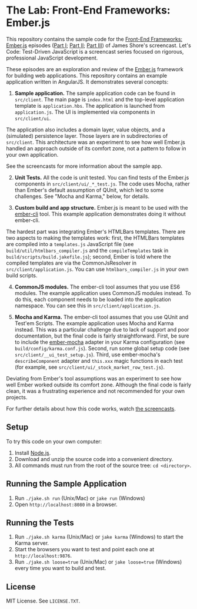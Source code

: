 The Lab: Front-End Frameworks: Ember.js
===========

This repository contains the sample code for the [Front-End Frameworks: Ember.js](http://www.letscodejavascript.com/v3/episodes/lab/16) episodes ([Part I](http://www.letscodejavascript.com/v3/episodes/lab/16); [Part II](http://www.letscodejavascript.com/v3/episodes/lab/17); [Part III](http://www.letscodejavascript.com/v3/episodes/lab/18)) of James Shore's screencast. Let's Code: Test-Driven JavaScript is a screencast series focused on rigorous, professional JavaScript development.

These episodes are an exploration and review of the [Ember.js](https://emberjs.com/) framework for building web applications. This repository contains an example application written in AngularJS. It demonstrates several concepts:

1. **Sample application.** The sample application code can be found in `src/client`. The main page is `index.html` and the top-level application template is `application.hbs`. The application is launched from `application.js`. The UI is implemented via components in `src/client/ui`.

  The application also includes a domain layer, value objects, and a (simulated) persistence layer. Those layers are in subdirectories of `src/client`. This architecture was an experiment to see how well Ember.js handled an approach outside of its comfort zone, not a pattern to follow in your own application.

  See the screencasts for more information about the sample app.

2. **Unit Tests.** All the code is unit tested. You can find tests of the Ember.js components in `src/client/ui/_*_test.js`. The code uses Mocha, rather than Ember's default assumption of QUnit, which led to some challenges. See "Mocha and Karma," below, for details.

3. **Custom build and app structure.** Ember.js is meant to be used with the [ember-cli](http://www.ember-cli.com/) tool. This example application demonstrates doing it without ember-cli.

  The hardest part was integrating Ember's HTMLBars templates. There are two aspects to making the templates work: first, the HTMLBars templates are compiled into a `templates.js` JavaScript file (see `build/util/htmlbars_compiler.js` and the `compileTemplates` task in `build/scripts/build.jakefile.js`); second, Ember is told where the compiled templates are via the CommonJsResolver in `src/client/application.js`. You can use `htmlbars_compiler.js` in your own build scripts.

4. **CommonJS modules.** The ember-cli tool assumes that you use ES6 modules. The example application uses CommonJS modules instead. To do this, each component needs to be loaded into the application namespace. You can see this in `src/client/application.js`.

5. **Mocha and Karma.** The ember-cli tool assumes that you use QUnit and Test'em Scripts. The example application uses Mocha and Karma instead. This was a particular challenge due to lack of support and poor documentation, but the final code is fairly straightforward. First, be sure to include the [ember-mocha](https://github.com/switchfly/ember-mocha) adapter in your Karma configuration (see `build/config/karma.conf.js`). Second, run some global setup code (see `src/client/__ui_test_setup.js`). Third, use ember-mocha's `describeComponent` adapter and `this.xxx` magic functions in each test (for example, see `src/client/ui/_stock_market_row_test.js`).

Deviating from Ember's tool assumptions was an experiment to see how well Ember worked outside its comfort zone. Although the final code is fairly clean, it was a frustrating experience and not recommended for your own projects.

For further details about how this code works, watch [the screencasts](http://www.letscodejavascript.com/v3/episodes/lab/16).


Setup
-----

To try this code on your own computer:

1. Install [Node.js](http://nodejs.org/download/).
2. Download and unzip the source code into a convenient directory.
3. All commands must run from the root of the source tree: `cd <directory>`.


Running the Sample Application
------------------------------

1. Run `./jake.sh run` (Unix/Mac) or `jake run` (Windows)
2. Open `http://localhost:8080` in a browser.


Running the Tests
-----------------

1. Run `./jake.sh karma` (Unix/Mac) or `jake karma` (Windows) to start the Karma server.
2. Start the browsers you want to test and point each one at `http://localhost:9876`.
3. Run `./jake.sh loose=true` (Unix/Mac) or `jake loose=true` (Windows) every time you want to build and test.


License
-------

MIT License. See `LICENSE.TXT`.
